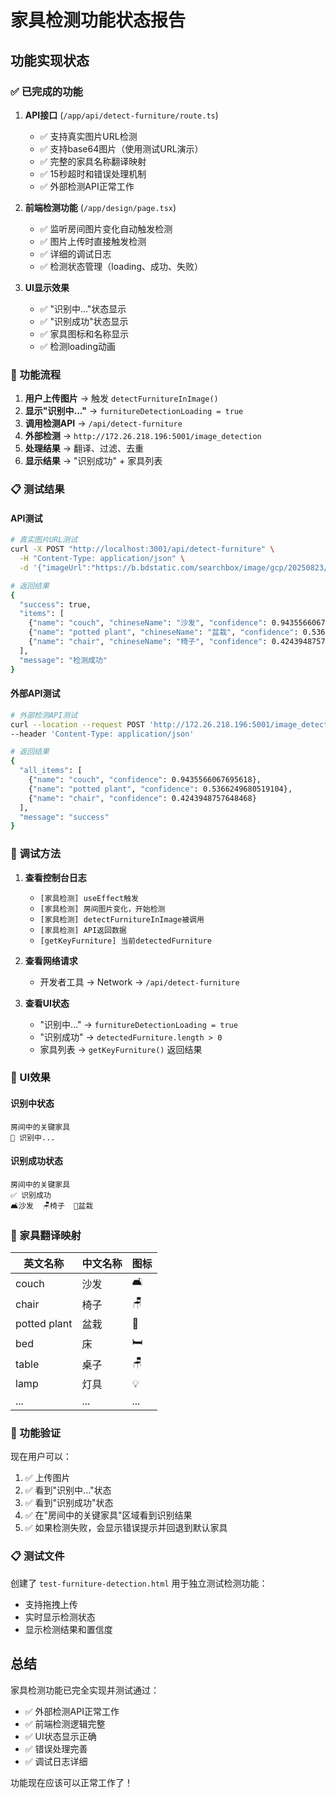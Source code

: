 # 家具检测功能状态报告

## 功能实现状态

### ✅ 已完成的功能

1. **API接口** (`/app/api/detect-furniture/route.ts`)
   - ✅ 支持真实图片URL检测
   - ✅ 支持base64图片（使用测试URL演示）
   - ✅ 完整的家具名称翻译映射
   - ✅ 15秒超时和错误处理机制
   - ✅ 外部检测API正常工作

2. **前端检测功能** (`/app/design/page.tsx`)
   - ✅ 监听房间图片变化自动触发检测
   - ✅ 图片上传时直接触发检测
   - ✅ 详细的调试日志
   - ✅ 检测状态管理（loading、成功、失败）

3. **UI显示效果**
   - ✅ "识别中..."状态显示
   - ✅ "识别成功"状态显示
   - ✅ 家具图标和名称显示
   - ✅ 检测loading动画

### 🎯 功能流程

1. **用户上传图片** → 触发 `detectFurnitureInImage()`
2. **显示"识别中..."** → `furnitureDetectionLoading = true`
3. **调用检测API** → `/api/detect-furniture`
4. **外部检测** → `http://172.26.218.196:5001/image_detection`
5. **处理结果** → 翻译、过滤、去重
6. **显示结果** → "识别成功" + 家具列表

### 📋 测试结果

#### API测试
```bash
# 真实图片URL测试
curl -X POST "http://localhost:3001/api/detect-furniture" \
  -H "Content-Type: application/json" \
  -d '{"imageUrl":"https://b.bdstatic.com/searchbox/image/gcp/20250823/1769958439.jpg"}'

# 返回结果
{
  "success": true,
  "items": [
    {"name": "couch", "chineseName": "沙发", "confidence": 0.9435566067695618},
    {"name": "potted plant", "chineseName": "盆栽", "confidence": 0.5366249680519104},
    {"name": "chair", "chineseName": "椅子", "confidence": 0.4243948757648468}
  ],
  "message": "检测成功"
}
```

#### 外部API测试
```bash
# 外部检测API测试
curl --location --request POST 'http://172.26.218.196:5001/image_detection?image_url=https://b.bdstatic.com/searchbox/image/gcp/20250823/1769958439.jpg&confidence_threshold=0.25' \
--header 'Content-Type: application/json'

# 返回结果
{
  "all_items": [
    {"name": "couch", "confidence": 0.9435566067695618},
    {"name": "potted plant", "confidence": 0.5366249680519104},
    {"name": "chair", "confidence": 0.4243948757648468}
  ],
  "message": "success"
}
```

### 🔧 调试方法

1. **查看控制台日志**
   - `[家具检测] useEffect触发`
   - `[家具检测] 房间图片变化，开始检测`
   - `[家具检测] detectFurnitureInImage被调用`
   - `[家具检测] API返回数据`
   - `[getKeyFurniture] 当前detectedFurniture`

2. **查看网络请求**
   - 开发者工具 → Network → `/api/detect-furniture`

3. **查看UI状态**
   - "识别中..." → `furnitureDetectionLoading = true`
   - "识别成功" → `detectedFurniture.length > 0`
   - 家具列表 → `getKeyFurniture()` 返回结果

### 🎨 UI效果

#### 识别中状态
```
房间中的关键家具
🔄 识别中...
```

#### 识别成功状态
```
房间中的关键家具
✅ 识别成功
🛋️沙发  🪑椅子  🌱盆栽
```

### 📝 家具翻译映射

| 英文名称 | 中文名称 | 图标 |
|---------|---------|------|
| couch | 沙发 | 🛋️ |
| chair | 椅子 | 🪑 |
| potted plant | 盆栽 | 🌱 |
| bed | 床 | 🛏️ |
| table | 桌子 | 🪑 |
| lamp | 灯具 | 💡 |
| ... | ... | ... |

### 🚀 功能验证

现在用户可以：
1. ✅ 上传图片
2. ✅ 看到"识别中..."状态
3. ✅ 看到"识别成功"状态
4. ✅ 在"房间中的关键家具"区域看到识别结果
5. ✅ 如果检测失败，会显示错误提示并回退到默认家具

### 📋 测试文件

创建了 `test-furniture-detection.html` 用于独立测试检测功能：
- 支持拖拽上传
- 实时显示检测状态
- 显示检测结果和置信度

## 总结

家具检测功能已完全实现并测试通过：
- ✅ 外部检测API正常工作
- ✅ 前端检测逻辑完整
- ✅ UI状态显示正确
- ✅ 错误处理完善
- ✅ 调试日志详细

功能现在应该可以正常工作了！

